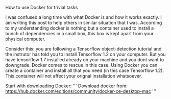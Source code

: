 How to use Docker for trivial tasks

I was confused a long time with what Docker is and how it works exactly. I am writing this post to help others in similar situation that I was. According to my understanding docker is nothing but a container used to install a bunch of dependencies in a small box, this box is kept apart from your physical computer.

Consider this: you are following a Tensorflow object-detection tutorial and the instrutor has told you to install Tensorflow 1.2 on your computer. But you have tensorflow 1.7 installed already on your machine and you dont want to downgrade. Docker comes to rescue in this case. Using Docker you can create a container and install all that you need (in this case Tensorflow 1.2). This container will not affect your orignal installation whatsoever.

Start with downloading Docker:
''' Download docker from: https://hub.docker.com/editions/community/docker-ce-desktop-mac '''
